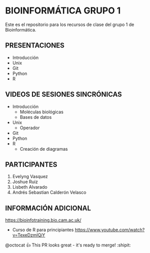 # BIOINFORMÁTICA GRUPO 1
Este es el repositorio para los recursos de clase del grupo 1 de Bioinformática. 

## PRESENTACIONES

- Introducción
- Unix
- Git
- Python
- R


## VIDEOS DE SESIONES SINCRÓNICAS 

- Introducción
  - Moléculas biológicas
  - Bases de datos
- Unix
  - Operador  
- Git
- Python
- R
  - Creación de diagramas 



## PARTICIPANTES

1. Evelyng Vasquez
2. Joshue Ruiz 
3. Lisbeth Alvarado
4. Andrés Sebastian Calderón Velasco

## INFORMACIÓN ADICIONAL

<https://bioinfotraining.bio.cam.ac.uk/>
- Curso de R para principiantes <https://www.youtube.com/watch?v=TexeDzmlQiY>



@octocat :+1: This PR looks great - it's ready to merge! :shipit:
